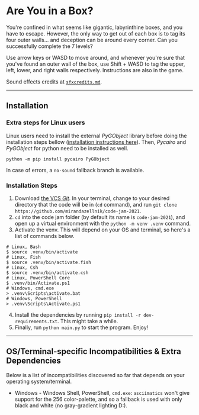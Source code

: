 # Are You in a Box?

You're confined in what seems like gigantic, labyrinthine boxes, and you have to escape. However, the only way to get out of each box is to tag its four outer walls... and deception can be around every corner. Can you successfully complete the 7 levels?

Use arrow keys or WASD to move around, and whenever you're sure that you've found an outer wall of the box, use Shift + WASD to tag the upper, left, lower, and right walls respectively. Instructions are also in the game.

Sound effects credits at [`sfxcredits.md`](https://github.com/mirandazellnik/code-jam-2021/blob/main/sfxcredits.md).

-------------------

## Installation

### Extra steps for Linux users
Linux users need to install the external *PyGObject* library before doing the installation steps bellow ([installation instructions here](https://pygobject.readthedocs.io/en/latest/getting_started.html)). Then, *Pycairo* and *PyGObject* for python need to be installed as well.

```
python -m pip install pycairo PyGObject
```

In case of errors, a `no-sound` fallback branch is available.


### Installation Steps
1. Download [the VCS *Git*](https://git-scm.com/downloads). In your terminal, change to your desired directory that the code will be in (`cd` command), and run `git clone https://github.com/mirandazellnik/code-jam-2021`.
2. `cd` into the code jam folder (by default its name is `code-jam-2021`), and open up a virtual environment with the `python -m venv .venv` command.
3. Activate the venv. This will depend on your OS and terminal, so here's a list of commands below.  
```shell
# Linux, Bash
$ source .venv/bin/activate
# Linux, Fish
$ source .venv/bin/activate.fish
# Linux, Csh
$ source .venv/bin/activate.csh
# Linux, PowerShell Core
$ .venv/bin/Activate.ps1
# Windows, cmd.exe
> .venv\Scripts\activate.bat
# Windows, PowerShell
> .venv\Scripts\Activate.ps1
```
4. Install the dependencies by running `pip install -r dev-requirements.txt`. This might take a while.
5. Finally, run `python main.py` to start the program. Enjoy!

-----------------
## OS/Terminal-specific Incompatibilities & Extra Dependencies
Below is a list of incompatibilities discovered so far that depends on your operating system/terminal.

* Windows - Windows Shell, PowerShell, `cmd.exe`: `asciimatics` won't give support for the 256 color-palette, and so a fallback is used with only black and white (no gray-gradient lighting D:).
